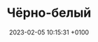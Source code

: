 ---
title: Чёрно-белый
date: 2023-02-05 10:15:31 +0100
draft: false
tags: [Берлин,  Германия, утка, голуби, 2023]
---